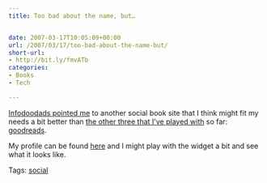 ```yaml
---
title: Too bad about the name, but…


date: 2007-03-17T10:05:09+00:00
url: /2007/03/17/too-bad-about-the-name-but/
short-url:
- http://bit.ly/fmvATb
categories:
- Books
- Tech

---
```

<div class='microid-mailto+http:sha1:edfc78cf8a7923069b14754f70b3b868b7988339'>

<a href="http://infodoodads.com/?p=13">Infodoodads pointed me</a> to another social book site that I think might fit my needs a bit better than <a href="http://www.cavort.org/2007/02/21/while-im-thinking-about-books/">the other three that I've played with</a> so far: <a href="http://www.goodreads.com/">goodreads</a>.



My profile can be found <a href="http://www.goodreads.com/user/show/29327">here</a> and I might play with the widget a bit and see what it looks like.

</div>

<div class="st-post-tags">
Tags: <a href="http://www.cavort.org/tag/social/" title="social" rel="tag">social</a><br />
</div>